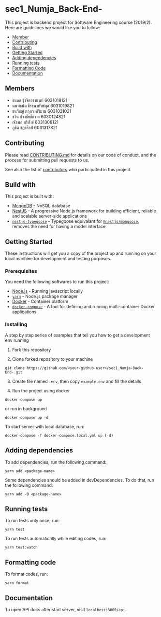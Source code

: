 # sec1_Numja_Back-End-

This project is backend project for Software Engineering course (2019/2). Here are guidelines we would like you to follow:
- [Member](#members)
- [Contributing](#contributing)
- [Build with](@build-with)
- [Getting Started](#getting-start)
- [Adding dependencies](#adding-dependencies)
- [Running tests](#running-tests)
- [Formatting Code](#formatting-code)
- [Documentation](#documentation)

## Members
 
- ธนดล รุ่งจิตวรานนท์ 6031018121 
- นนท์ธนัต ธีรธนาพัทธ์กุล 6031019821
- ธนวิชญ์ กฤตวงศ์วิมาน 6031021021 
- ชวิน ช่วงชัยชัชวาล 6030124821
- ณัชพล ศรีสังข์ 6031308121
- ภูชิต ชฎาศิลป์ 6031317821

## Contributing

Please read [CONTRIBUTING.md](CONTRIBUTING.md) for details on our code of conduct, and the process for submitting pull requests to us.

See also the list of [contributors](https://github.com/2110423-2019-2/sec1_Numja-Back-End-/graphs/contributors) who participated in this project.

## Build with

This project is built with:
* [MongoDB](https://www.mongodb.com/) - NoSQL database
* [NestJS](https://nestjs.com/) - A progressive Node.js framework for building efficient, reliable and scalable server-side applications
* [`nestjs-typegoose`](https://github.com/kpfromer/nestjs-typegoose) - Typegoose equivalant for [`@nestjs/mongoose`](https://docs.nestjs.com/techniques/mongodb), removes the need for having a model interface

## Getting Started

These instructions will get you a copy of the project up and running on your local machine for development and testing purposes.

### Prerequisites

You need the following softwares to run this project:
* [Node.js](https://nodejs.org/en/) - Running javascript locally
* [`yarn`](https://yarnpkg.com/en/) - Node.js package manager
* [Docker](https://www.docker.com/) - Container platform
* [`docker-compose`](https://docs.docker.com/compose/) - A tool for defining and running multi-container Docker applications

### Installing

A step by step series of examples that tell you how to get a development env running

1. Fork this repository

2. Clone forked repository to your machine

```
git clone https://github.com/<your-github-user>/sec1_Numja-Back-End-.git
```

3. Create file named `.env`, then copy `example.env` and fill the details

4. Run the project using docker

```
docker-compose up
```
or run in background
```
docker-compose up -d
```

To start server with local database, run:

```
docker-compose -f docker-compose.local.yml up (-d)
```

## Adding dependencies

To add dependencies, run the following command:
```
yarn add <package-name>
```
Some dependencies should be added in devDependencies. To do that, run the following command:
```
yarn add -D <package-name>
```

## Running tests

To run tests only once, run:
```
yarn test
```
To run tests automatically while editing codes, run:
```
yarn test:watch
```

## Formatting code

To format codes, run:
```
yarn format
```

## Documentation

To open API docs after start server, visit `localhost:3000/api`.